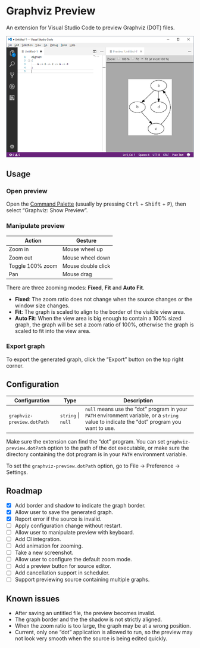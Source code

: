 # Graphviz Preview

An extension for Visual Studio Code to preview Graphviz (DOT) files.

![Graphviz Preview screenshot](screenshot.png)

## Usage

### Open preview

Open the [Command Palette](https://code.visualstudio.com/docs/getstarted/userinterface#_command-palette) (usually by
pressing <kbd>Ctrl</kbd> + <kbd>Shift</kbd> + <kbd>P</kbd>), then select “Graphviz: Show Preview”.

### Manipulate preview

| Action           | Gesture            |
| ---------------- | ------------------ |
| Zoom in          | Mouse wheel up     |
| Zoom out         | Mouse wheel down   |
| Toggle 100% zoom | Mouse double click |
| Pan              | Mouse drag         |

There are three zooming modes: **Fixed**, **Fit** and **Auto Fit**.

- **Fixed**: The zoom ratio does not change when the source changes or the window size changes.
- **Fit**: The graph is scaled to align to the border of the visible view area.
- **Auto Fit**: When the view area is big enough to contain a 100% sized graph, the graph will be set a zoom ratio of
  100%, otherwise the graph is scaled to fit into the view area.

### Export graph

To export the generated graph, click the “Export” button on the top right corner.

## Configuration

| Configuration              | Type               | Description                                                                                                                                |
| -------------------------- | ------------------ | ------------------------------------------------------------------------------------------------------------------------------------------ |
| `graphviz-preview.dotPath` | `string` \| `null` | `null` means use the “dot” program in your `PATH` environment variable, or a `string` value to indicate the “dot” program you want to use. |

Make sure the extension can find the “dot” program. You can set `graphviz-preview.dotPath` option to the path of the dot
executable, or make sure the directory containing the dot program is in your `PATH` environment variable.

To set the `graphviz-preview.dotPath` option, go to File → Preference → Settings.

## Roadmap

- [x] Add border and shadow to indicate the graph border.
- [x] Allow user to save the generated graph.
- [x] Report error if the source is invalid.
- [ ] Apply configuration change without restart.
- [ ] Allow user to manipulate preview with keyboard.
- [ ] Add CI integration.
- [ ] Add animation for zooming.
- [ ] Take a new screenshot.
- [ ] Allow user to configure the default zoom mode.
- [ ] Add a preview button for source editor.
- [ ] Add cancellation support in scheduler.
- [ ] Support previewing source containing multiple graphs.

## Known issues

- After saving an untitled file, the preview becomes invalid.
- The graph border and the the shadow is not strictly aligned.
- When the zoom ratio is too large, the graph may be at a wrong position.
- Current, only one “dot” application is allowed to run, so the preview may not look very smooth when the source is
  being edited quickly.
